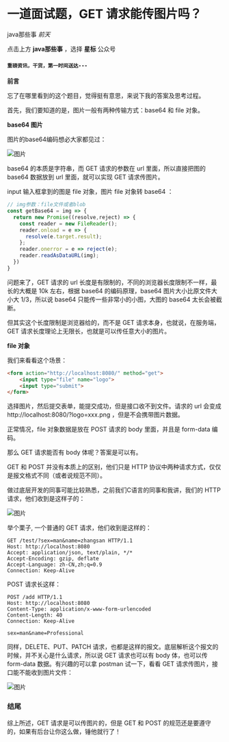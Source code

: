 # 一道面试题，GET 请求能传图片吗？

java那些事 *前天*

点击上方 **java那些事** ，选择 **星标** 公众号

#### `重磅资讯，干货，第一时间送达---`

**前言**

忘了在哪里看到的这个题目，觉得挺有意思，来说下我的答案及思考过程。

首先，我们要知道的是，图片一般有两种传输方式：base64 和 file 对象。

**base64 图片**

图片的base64编码想必大家都见过：

![图片](https://mmbiz.qpic.cn/mmbiz/7hic3VeMO6icIHiavMlkEMbXdsxqvv9Lmu1RlEiawJibASFD7bUva61bdichNX9MCM04SlV1g3811hjnzMP3epPmbnDg/640?wx_fmt=jpeg&tp=webp&wxfrom=5&wx_lazy=1&wx_co=1)

base64 的本质是字符串，而 GET 请求的参数在 url 里面，所以直接把图的 base64 数据放到 url 里面，就可以实现 GET 请求传图片。

input 输入框拿到的图是 file 对象，图片 file 对象转 base64 ：

```javascript
// img参数：file文件或者blob
const getBase64 = img => {
  return new Promise((resolve,reject) => {
    const reader = new FileReader();
    reader.onload = e => {
      resolve(e.target.result);
    };
    reader.onerror = e => reject(e);
    reader.readAsDataURL(img);
  })
}
```

问题来了，GET 请求的 url 长度是有限制的，不同的浏览器长度限制不一样，最长的大概是 10k 左右，根据 base64 的编码原理，base64 图片大小比原文件大小大 1/3，所以说 base64 只能传一些非常小的小图，大图的 base64 太长会被截断。

但其实这个长度限制是浏览器给的，而不是 GET 请求本身，也就说，在服务端，GET 请求长度理论上无限长，也就是可以传任意大小的图片。

**file 对象**

我们来看看这个场景：

```html
<form action="http://localhost:8080/" method="get">
    <input type="file" name="logo">
    <input type="submit">
</form>
```

选择图片，然后提交表单，能提交成功，但是接口收不到文件。请求的 url 会变成 http://localhost:8080/?logo=xxx.png ，但是不会携带图片数据。

正常情况，file 对象数据是放在 POST 请求的 body 里面，并且是 form-data 编码。

那么 GET 请求能否有 body 体呢？答案是可以有。

GET 和 POST 并没有本质上的区别，他们只是 HTTP 协议中两种请求方式，仅仅是报文格式不同（或者说规范不同）。

做过底层开发的同事可能比较熟悉，之前我们C语言的同事和我讲，我们的 HTTP 请求，他们收到是这样子的：

![图片](https://mmbiz.qpic.cn/mmbiz/7hic3VeMO6icIHiavMlkEMbXdsxqvv9Lmu1vAtaNIjnyibawYBicJY2eNsNRnicvSdrxNYuC0FZP9RDRnIutARZgOXGw/640?wx_fmt=jpeg&tp=webp&wxfrom=5&wx_lazy=1&wx_co=1)

举个栗子, 一个普通的 GET 请求，他们收到是这样的：

```http
GET /test/?sex=man&name=zhangsan HTTP/1.1
Host: http://localhost:8080
Accept: application/json, text/plain, */*
Accept-Encoding: gzip, deflate
Accept-Language: zh-CN,zh;q=0.9
Connection: Keep-Alive
```

POST 请求长这样：

```http
POST /add HTTP/1.1
Host: http://localhost:8080
Content-Type: application/x-www-form-urlencoded
Content-Length: 40
Connection: Keep-Alive

sex=man&name=Professional 
```

同样，DELETE、PUT、PATCH 请求，也都是这样的报文。底层解析这个报文的时候，并不关心是什么请求，所以说 GET 请求也可以有 body 体，也可以传 form-data 数据。有兴趣的可以拿 postman 试一下，看看 GET 请求传图片，接口能不能收到图片文件：

![图片](https://mmbiz.qpic.cn/mmbiz/7hic3VeMO6icIHiavMlkEMbXdsxqvv9Lmu1MrfSOFLc9RzNicz9ZxzXH0V0SNFibMUTjmcPr6qp58fQgOrOs8qibnTXQ/640?wx_fmt=jpeg&tp=webp&wxfrom=5&wx_lazy=1&wx_co=1)

### **结尾**

综上所述，GET 请求是可以传图片的，但是 GET 和 POST 的规范还是要遵守的，如果有后台让你这么做，锤他就行了！

